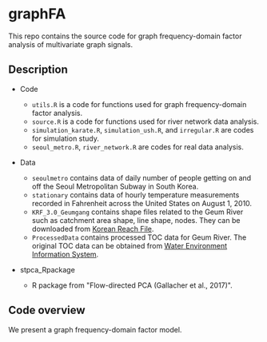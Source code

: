 # graphFA

This repo contains the source code for graph frequency-domain factor analysis of multivariate graph signals.

## Description

- Code
  - `utils.R` is a code for functions used for graph frequency-domain factor analysis.
  - `source.R` is a code for functions used for river network data analysis.
  - `simulation_karate.R`, `simulation_ush.R`, and `irregular.R` are codes for simulation study.
  - `seoul_metro.R`, `river_network.R` are codes for real data analysis.


- Data
  - `seoulmetro` contains data of daily number of people getting on and off the Seoul Metropolitan Subway in South Korea.
  - `stationary` contains data of hourly temperature measurements recorded in Fahrenheit across the United States on August 1, 2010.
  - `KRF_3.0_Geumgang` contains shape files related to the Geum River such as catchment area shape, line shape, nodes. They can be downloaded from [Korean Reach File](http://water.nier.go.kr/web/gisKrf?pMENU_NO=89).
  - `ProcessedData` contains processed TOC data for Geum River. The original TOC data can be obtained from [Water Environment Information System](http://water.nier.go.kr/web/waterMeasure?pMENU_NO=2). 

- stpca_Rpackage
  - R package from "Flow-directed PCA (Gallacher et al., 2017)". 
  
## Code overview
We present a graph frequency-domain factor model.

